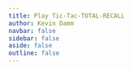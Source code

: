 ```yaml
---
title: Play Tic-Tac-TOTAL-RECALL
author: Kevin Damm
navbar: false
sidebar: false
aside: false
outline: false
---
```


<!--
Copyright (c) 2025 Kevin Damm
MIT License

Permission is hereby granted, free of charge, to any person obtaining a copy
of this software and associated documentation files (the "Software"), to deal
in the Software without restriction, including without limitation the rights
to use, copy, modify, merge, publish, distribute, sublicense, and/or sell
copies of the Software, and to permit persons to whom the Software is
furnished to do so, subject to the following conditions:

The above copyright notice and this permission notice shall be included in all
copies or substantial portions of the Software.

THE SOFTWARE IS PROVIDED "AS IS", WITHOUT WARRANTY OF ANY KIND, EXPRESS OR
IMPLIED, INCLUDING BUT NOT LIMITED TO THE WARRANTIES OF MERCHANTABILITY,
FITNESS FOR A PARTICULAR PURPOSE AND NONINFRINGEMENT. IN NO EVENT SHALL THE
AUTHORS OR COPYRIGHT HOLDERS BE LIABLE FOR ANY CLAIM, DAMAGES OR OTHER
LIABILITY, WHETHER IN AN ACTION OF CONTRACT, TORT OR OTHERWISE, ARISING FROM,
OUT OF OR IN CONNECTION WITH THE SOFTWARE OR THE USE OR OTHER DEALINGS IN THE
SOFTWARE.
-->

<main class="container">
  <game-status
    :statusMsg
    :history
    :board
    :deck
  />
  <game-board 
    :board
  />
  <deck-pile
    :deck
  />
</main>



<script lang="ts" setup>
import { ref } from 'vue'
import { useStorage } from '@vueuse/core'
import { useCardBoard } from './cardboard.ts'
import { useDeck } from './cards-xo'

import GameBoard from './tttr-board.vue'
import DeckPile from './tttr-deck.vue'
import GameStatus from './tttr-status.vue'

const statusMsg = ref('')
const simplified = ref(false)
const board = useCardBoard()
const deck = useDeck(simplified ? 9 : 10)

// TODO game history, event handling, state updates
</script>



<style>
.container {
  justify-items: center;
}
</style>

